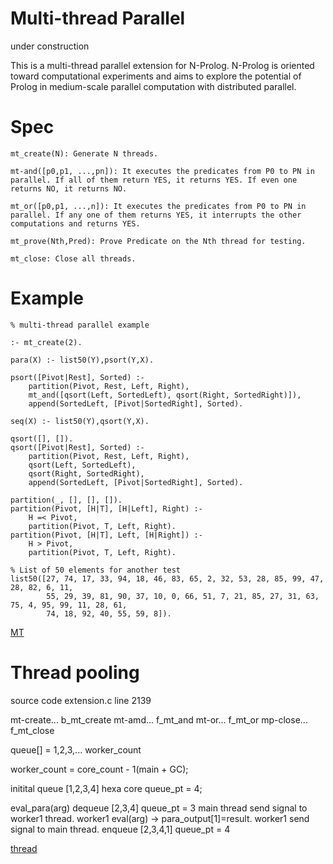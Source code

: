 # Multi-thread Parallel
under construction

This is a multi-thread parallel extension for N-Prolog. N-Prolog is oriented toward computational experiments and aims to explore the potential of Prolog in medium-scale parallel computation with distributed parallel.


# Spec

    mt_create(N): Generate N threads.

    mt-and([p0,p1, ...,pn]): It executes the predicates from P0 to PN in parallel. If all of them return YES, it returns YES. If even one returns NO, it returns NO.

    mt_or([p0,p1, ...,n]): It executes the predicates from P0 to PN in parallel. If any one of them returns YES, it interrupts the other computations and returns YES.

    mt_prove(Nth,Pred): Prove Predicate on the Nth thread for testing.

    mt_close: Close all threads.
   

# Example

```
% multi-thread parallel example

:- mt_create(2).

para(X) :- list50(Y),psort(Y,X).

psort([Pivot|Rest], Sorted) :-
    partition(Pivot, Rest, Left, Right), 
    mt_and([qsort(Left, SortedLeft), qsort(Right, SortedRight)]),       
    append(SortedLeft, [Pivot|SortedRight], Sorted). 

seq(X) :- list50(Y),qsort(Y,X).

qsort([], []).
qsort([Pivot|Rest], Sorted) :-
    partition(Pivot, Rest, Left, Right), 
    qsort(Left, SortedLeft),          
    qsort(Right, SortedRight),       
    append(SortedLeft, [Pivot|SortedRight], Sorted). 

partition(_, [], [], []). 
partition(Pivot, [H|T], [H|Left], Right) :-
    H =< Pivot,  
    partition(Pivot, T, Left, Right).
partition(Pivot, [H|T], Left, [H|Right]) :-
    H > Pivot,  
    partition(Pivot, T, Left, Right).

% List of 50 elements for another test
list50([27, 74, 17, 33, 94, 18, 46, 83, 65, 2, 32, 53, 28, 85, 99, 47, 28, 82, 6, 11,
        55, 29, 39, 81, 90, 37, 10, 0, 66, 51, 7, 21, 85, 27, 31, 63, 75, 4, 95, 99, 11, 28, 61,
        74, 18, 92, 40, 55, 59, 8]).

```
[MT](para3.png)

# Thread pooling
source code extension.c line 2139

mt-create... b_mt_create
mt-amd... f_mt_and
mt-or... f_mt_or
mp-close... f_mt_close

queue[] = 1,2,3,... worker_count

worker_count = core_count - 1(main + GC);


initital
queue  [1,2,3,4]  hexa core
queue_pt = 4;

eval_para(arg)
dequeue [2,3,4]
queue_pt = 3
main thread send signal to worker1 thread.
worker1 eval(arg) -> para_output[1]=result.
worker1 send signal to main thread.
enqueue [2,3,4,1]
queue_pt = 4

[thread](para4.png)